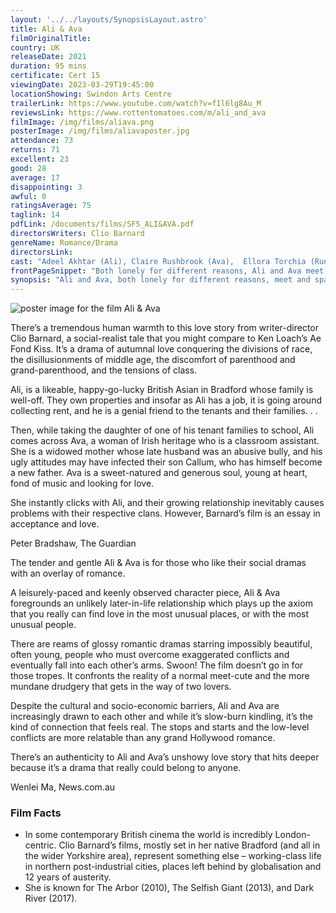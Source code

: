 ```yaml
---
layout: '../../layouts/SynopsisLayout.astro'
title: Ali & Ava
filmOriginalTitle:
country: UK
releaseDate: 2021
duration: 95 mins
certificate: Cert 15
viewingDate: 2023-03-29T19:45:00
locationShowing: Swindon Arts Centre
trailerLink: https://www.youtube.com/watch?v=f1l6lg8Au_M
reviewsLink: https://www.rottentomatoes.com/m/ali_and_ava
filmImage: /img/films/aliava.png
posterImage: /img/films/aliavaposter.jpg
attendance: 73
returns: 71
excellent: 23
good: 28
average: 17
disappointing: 3
awful: 0
ratingsAverage: 75
taglink: 14
pdfLink: /documents/films/SFS_ALI&AVA.pdf
directorsWriters: Clio Barnard
genreName: Romance/Drama
directorsLink: 
cast: "Adeel Akhtar (Ali), Claire Rushbrook (Ava),  Ellora Torchia (Runa)"
frontPageSnippet: "Both lonely for different reasons, Ali and Ava meet through their shared affection for Sofia, the child of Ali's Slovakian tenants, whom Ava teaches.  Ali finds comfort in Ava's warmth and kindness and Ava finds Ali's complexity and humour irresistible.  Over a lunar month, sparks fly and a deep connection begins to grow."
synopsis: "Ali and Ava, both lonely for different reasons, meet and sparks fly.  Over a lunar month, a deep connection begins to grow, despite the legacy of Ava's past relationship, and Ali's emotional turmoil at the breakdown of his marriage."
---
```


![poster image for the film Ali & Ava ](/img/films/aliava.png "poster image for the film Ali & Ava ")


There’s a tremendous human warmth to this love story from writer-director Clio Barnard, a social-realist tale that you might compare to Ken Loach’s Ae Fond Kiss.  It’s a drama of autumnal love conquering the divisions of race, the disillusionments of middle age, the discomfort of parenthood and grand-parenthood, and the tensions of class.

Ali, is a likeable, happy-go-lucky British Asian in Bradford whose family is well-off.  They own properties and insofar as Ali has a job, it is going around collecting rent, and he is a genial friend to the tenants and their families. . .

Then, while taking the daughter of one of his tenant families to school, Ali comes across Ava, a woman of Irish heritage who is a classroom assistant.  She is a widowed mother whose late husband was an abusive bully, and his ugly attitudes may have infected their son Callum, who has himself become a new father.  Ava is a sweet-natured and generous soul, young at heart, fond of music and looking for love.

She instantly clicks with Ali, and their growing relationship inevitably causes problems with their respective clans.  However, Barnard’s film is an essay in acceptance and love.

<div class="review__author review__author--review1">
Peter Bradshaw, The Guardian
</div>

The tender and gentle Ali & Ava is for those who like their social dramas with an overlay of romance.

A leisurely-paced and keenly observed character piece, Ali & Ava foregrounds an unlikely later-in-life relationship which plays up the axiom that you really can find love in the most unusual places, or with the most unusual people.

There are reams of glossy romantic dramas starring impossibly beautiful, often young, people who must overcome exaggerated conflicts and eventually fall into each other’s arms.  Swoon!  The film doesn’t go in for those tropes.  It confronts the reality of a normal meet-cute and the more mundane drudgery that gets in the way of two lovers.

Despite the cultural and socio-economic barriers, Ali and Ava are increasingly drawn to each other and while it’s slow-burn kindling, it’s the kind of connection that feels real.  The stops and starts and the low-level conflicts are more relatable than any grand Hollywood romance.

There’s an authenticity to Ali and Ava’s unshowy love story that hits deeper because it’s a drama that really could belong to anyone.

<div class="review__author">
Wenlei Ma, News.com.au
</div>

### Film Facts

* In some contemporary British cinema the world is incredibly London-centric.  Clio Barnard’s films, mostly set in her native Bradford (and all in the wider Yorkshire area), represent something else – working-class life in northern post-industrial cities, places left behind by globalisation and 12 years of austerity.
* She is known for The Arbor (2010), The Selfish Giant (2013), and Dark River (2017).
